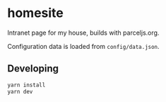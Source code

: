 # homesite

Intranet page for my house, builds with parceljs.org.

Configuration data is loaded from `config/data.json`.

## Developing

```sh
yarn install
yarn dev
```
